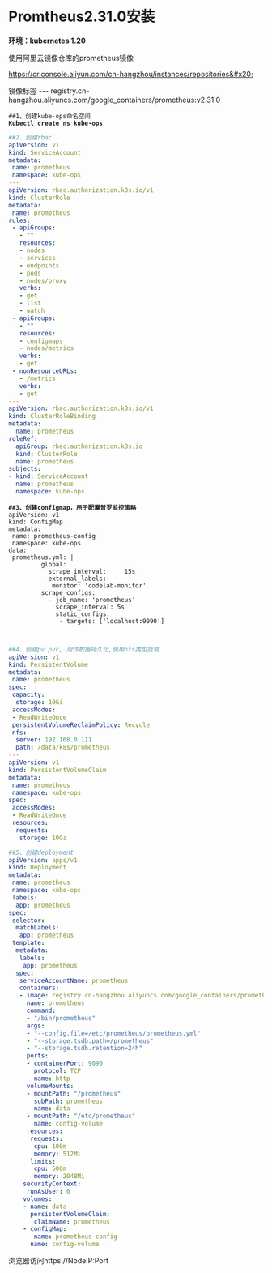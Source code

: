 # Promtheus2.31.0安装

**环境：kubernetes 1.20**

使用阿里云镜像仓库的prometheus镜像&#x20;

https://cr.console.aliyun.com/cn-hangzhou/instances/repositories&#x20;

镜像标签 --- registry.cn-hangzhou.aliyuncs.com/google\_containers/prometheus:v2.31.0



<pre class="language-shell"><code class="lang-shell">##1、创建kube-ops命名空间 
<strong>Kubectl create ns kube-ops
</strong></code></pre>

```yaml
##2、创建rbac
apiVersion: v1
kind: ServiceAccount
metadata:
 name: prometheus
 namespace: kube-ops
---
apiVersion: rbac.authorization.k8s.io/v1
kind: ClusterRole
metadata:
 name: prometheus
rules:
 - apiGroups:
   - ""
   resources:
   - nodes
   - services
   - endpoints
   - pods
   - nodes/proxy
   verbs:
   - get
   - list
   - watch
 - apiGroups:
   - ""
   resources:
   - configmaps
   - nodes/metrics
   verbs:
   - get
 - nonResourceURLs:
   - /metrics
   verbs:
   - get
---
apiVersion: rbac.authorization.k8s.io/v1
kind: ClusterRoleBinding
metadata:
  name: prometheus
roleRef:
  apiGroup: rbac.authorization.k8s.io
  kind: ClusterRole
  name: prometheus
subjects:
- kind: ServiceAccount
  name: prometheus
  namespace: kube-ops
```

<pre class="language-yaml"><code class="lang-yaml"><strong>##3、创建configmap，用于配置普罗监控策略
</strong>apiVersion: v1
kind: ConfigMap
metadata:
 name: prometheus-config
 namespace: kube-ops
data:
 prometheus.yml: |
         global:
           scrape_interval:     15s
           external_labels:
            monitor: 'codelab-monitor'
         scrape_configs:
           - job_name: 'prometheus'
             scrape_interval: 5s
             static_configs:
              - targets: ['localhost:9090']


</code></pre>

```yaml
##4、创建pv pvc, 用作数据持久化,使用nfs类型挂载
apiVersion: v1
kind: PersistentVolume
metadata:
 name: prometheus
spec:
 capacity:
  storage: 10Gi
 accessModes:
 - ReadWriteOnce
 persistentVolumeReclaimPolicy: Recycle
 nfs:
  server: 192.168.0.111
  path: /data/k8s/prometheus
---
apiVersion: v1
kind: PersistentVolumeClaim
metadata:
 name: prometheus
 namespace: kube-ops
spec:
 accessModes:
 - ReadWriteOnce
 resources:
  requests:
   storage: 10Gi
```

```yaml
##5、创建deployment
apiVersion: apps/v1
kind: Deployment
metadata:
 name: prometheus
 namespace: kube-ops
 labels:
  app: prometheus
spec:
 selector:
  matchLabels:
   app: prometheus
 template:
  metadata:
   labels:
    app: prometheus
  spec:
   serviceAccountName: prometheus
   containers:
   - image: registry.cn-hangzhou.aliyuncs.com/google_containers/prometheus:v2.31.0
     name: prometheus
     command:
     - "/bin/prometheus"
     args:
     - "--config.file=/etc/prometheus/prometheus.yml"
     - "--storage.tsdb.path=/prometheus"
     - "--storage.tsdb.retention=24h"
     ports:
     - containerPort: 9090
       protocol: TCP
       name: http
     volumeMounts:
     - mountPath: "/prometheus"
       subPath: prometheus
       name: data
     - mountPath: "/etc/prometheus"
       name: config-volume
     resources:
      requests:
       cpu: 100m
       memory: 512Mi
      limits:
       cpu: 500m
       memory: 2048Mi
    securityContext:
     runAsUser: 0
    volumes:
    - name: data
      persistentVolumeClaim:
       claimName: prometheus
    - configMap:
       name: prometheus-config
      name: config-volume
```

浏览器访问https://NodeIP:Port
